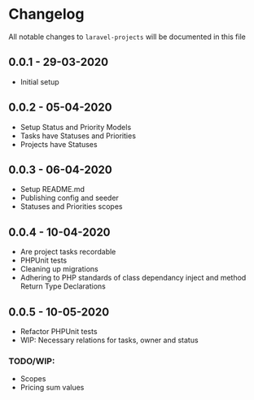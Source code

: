 # Changelog

All notable changes to `laravel-projects` will be documented in this file

## 0.0.1 - 29-03-2020

- Initial setup

## 0.0.2 - 05-04-2020

- Setup Status and Priority Models
- Tasks have Statuses and Priorities
- Projects have Statuses

## 0.0.3 - 06-04-2020

- Setup README.md
- Publishing config and seeder
- Statuses and Priorities scopes

## 0.0.4 - 10-04-2020

- Are project tasks recordable
- PHPUnit tests
- Cleaning up migrations
- Adhering to PHP standards of class dependancy inject and method Return Type Declarations

## 0.0.5 - 10-05-2020

- Refactor PHPUnit tests
- WIP: Necessary relations for tasks, owner and status

### TODO/WIP:

- Scopes
- Pricing sum values
